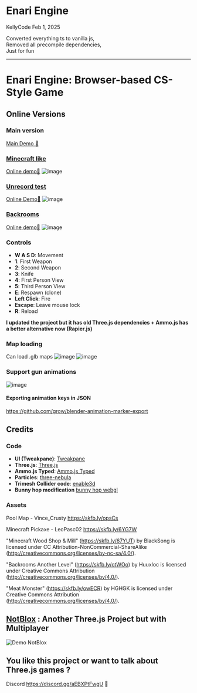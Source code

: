 # Enari Engine

KellyCode Feb 1, 2025  

Converted everything ts to vanilla js,  
Removed all precompile dependencies,  
Just for fun

---

# Enari Engine: Browser-based CS-Style Game
## Online Versions
### Main version
 [Main Demo 🔗](https://enari-engine.vercel.app/)

 ### [Minecraft like](https://enari-engine-git-minecraft-iercanns-projects.vercel.app)
[Online demo🔗](https://enari-engine-git-minecraft-iercanns-projects.vercel.app/)
![image](https://github.com/iErcann/enari-engine/assets/25112067/9b44b93c-2b6d-478e-9989-3c69dd4ac00c)


 ### [Unrecord test](https://enari-engine-git-unrecord-iercanns-projects.vercel.app)
 [Online Demo🔗](https://enari-engine-git-unrecord-iercanns-projects.vercel.app)
 ![image](https://github.com/iErcann/enari-engine/assets/25112067/78488c7c-6e56-4728-b688-d6a210cf730c)

 
 
### [Backrooms](https://enari-engine-git-backroom-iercanns-projects.vercel.app/)
 [Online demo🔗](https://enari-engine-git-backroom-iercanns-projects.vercel.app/)
  ![image](https://github.com/iErcann/enari-engine/assets/25112067/a0e62250-b877-4fb2-b3d4-f58f49a0d97d)

 
### Controls
- **W A S D**: Movement
- **1**: First Weapon
- **2**: Second Weapon
- **3**: Knife
- **4**: First Person View
- **5**: Third Person View
- **E**: Respawn (clone)
- **Left Click**: Fire
- **Escape**: Leave mouse lock
- **R**: Reload

 
 
 **I updated the project but it has old Three.js dependencies + Ammo.js has a better alternative now (Rapier.js)**

 
 
 ### Map loading
 Can load .glb maps
 ![image](https://github.com/iErcann/enari-engine/assets/25112067/13337b48-0dfd-4094-857f-1f56dec0dd4c)
 ![image](https://github.com/iErcann/enari-engine/assets/25112067/9bdde150-2b0f-4c87-a83d-c9ad5087182f)

### Support gun animations
![image](https://github.com/iErcann/enari-engine/assets/25112067/2807dc41-bee1-43ca-b775-50e90897f202)
 
#### Exporting animation keys in JSON 
 https://github.com/grow/blender-animation-marker-export

 

## Credits
### Code
- **UI (Tweakpane)**: [Tweakpane](https://github.com/cocopon/tweakpane)
- **Three.js**: [Three.js](https://github.com/mrdoob/three.js)
- **Ammo.js Typed**: [Ammo.js Typed](https://www.npmjs.com/package/ammojs-typed)
- **Particles**: [three-nebula](https://github.com/creativelifeform/three-nebula)
- **Trimesh Collider code**: [enable3d](https://github.com/enable3d/enable3d)
- **Bunny hop modification** [bunny hop webgl](https://github.com/squeek502/bunnyhop-webgl)

### Assets
Pool Map - Vince_Crusty
https://skfb.ly/opsCs 

Minecraft Pickaxe - LeoPasc02
https://skfb.ly/6YG7W

"Minecraft Wood Shop & Mill" (https://skfb.ly/67YUT) by BlackSong is licensed under CC Attribution-NonCommercial-ShareAlike (http://creativecommons.org/licenses/by-nc-sa/4.0/).

 "Backrooms Another Level" (https://skfb.ly/otWOo) by Huuxloc is licensed under Creative Commons Attribution (http://creativecommons.org/licenses/by/4.0/).

"Meat Monster" (https://skfb.ly/owECR) by HGHGK is licensed under Creative Commons Attribution (http://creativecommons.org/licenses/by/4.0/).


 
## [NotBlox](https://github.com/iErcann/NotRoblox) : Another Three.js Project but with Multiplayer  
![Demo NotBlox](https://raw.githubusercontent.com/iErcann/Notblox/main/GameScreen1.webp)



 ## You like this project or want to talk about Three.js games ? 
Discord  https://discord.gg/aEBXPtFwgU 👀


 
